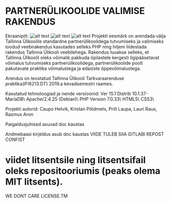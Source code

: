 # PARTNERÜLIKOOLIDE VALIMISE RAKENDUS

Ekraanipilt:
![alt text](https://i.imgur.com/8RaSqup.png)
![alt text](https://i.imgur.com/6AyYnPB.png)
![alt text](https://i.imgur.com/L8kV9gM.png)
Projekti eesmärk on arendada välja Tallinna Ülikoolile standardne partnerülikoolidega tutvumiseks ja valimiseks loodud veebirakendus kasutades selleks PHP ning hiljem liidestada rakendus Tallinna Ülikooli veebilehega.
Rakendus luuakse selleks, et Tallinna Ülikoolil  oleks võimalik pakkuda õpilastele kergesti ligipääsetavat võimalus tutvumiseks partnerülikoolidega, partnerülikoolide poolt pakutavate praktika võimalustega ja edasiste õppevõimalustega.

Arendus on teostatud Tallinna Ülikooli Tarkvaraarenduse praktika(IFI6213.DT) 2019.a kevadsemestri raames.

Kasutatud tehnoloogiad ja nende versioonid:
Ver 15.1 Distrib 10.1.37-MariaDB\\
Apache/2.4.25 (Debian)\\
PHP Version 7.0.33\\
HTML5\\
CSS3\\

Projekti autorid:
Caupo Helvik, Kristan Põldmets, Priit Laupa, Lauri Raus, Rasmus Aron

Paigaldusjuhised asuvad doc kaustas

Andmebaasi kirjeldus asub doc kaustas
VIIDE TULEB SIIA GITLABI REPOST CONFIST

# viidet litsentsile ning litsentsifail oleks repositooriumis (peaks olema MIT litsents).
WE DONT CARE LICENSE.TM
